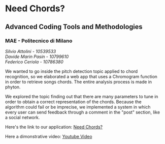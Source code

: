 
# Need Chords?

## Advanced Coding Tools and Methodologies

### MAE - Politecnico di Milano

_Silvio Attolini - 10539533_  
_Davide Marin Pasin - 10799610_  
_Federico Ceriola - 10786380_

We wanted to go inside the pitch detection topic applied to chord recognition, so we elaborated a web app that uses a Chromogram function in order to retrieve songs chords. The entire analysis process is made in phyton.

We explored the topic finding out that there are many parameters to tune in order to obtain a correct representation of the chords. Because the algorithm could fail or be imprecise, we implemented a system in which every user can send feedback through a comment in the "post" section, like a social network.

  

Here's the link to our application: [Need Chords?](https://needchords2.herokuapp.com/)

Here a dimonstrative video: [Youtube Video](https://youtu.be/UCK4Q5L8FPs)
